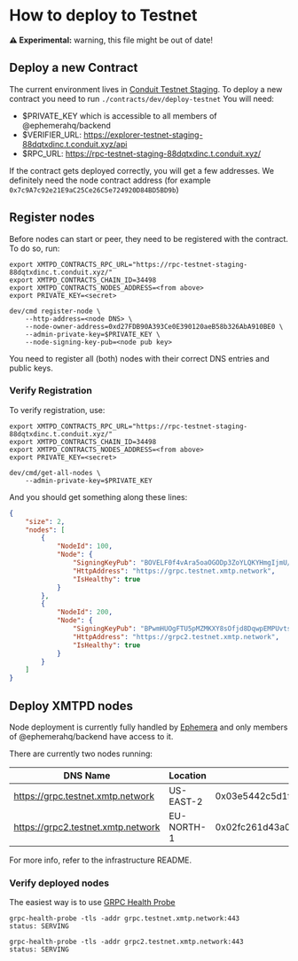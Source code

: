 # How to deploy to Testnet

**⚠️ Experimental:** warning, this file might be out of date!

## Deploy a new Contract

The current environment lives in [Conduit Testnet Staging](https://explorer-testnet-staging-88dqtxdinc.t.conduit.xyz/).
To deploy a new contract you need to run `./contracts/dev/deploy-testnet`
You will need:

- $PRIVATE_KEY which is accessible to all members of @ephemerahq/backend
- $VERIFIER_URL: https://explorer-testnet-staging-88dqtxdinc.t.conduit.xyz/api
- $RPC_URL: https://rpc-testnet-staging-88dqtxdinc.t.conduit.xyz/

If the contract gets deployed correctly, you will get a few addresses.
We definitely need the node contract address (for example `0x7c9A7c92e21E9aC25Ce26C5e724920D84BD5BD9b`)

## Register nodes

Before nodes can start or peer, they need to be registered with the contract.
To do so, run:

```shell
export XMTPD_CONTRACTS_RPC_URL="https://rpc-testnet-staging-88dqtxdinc.t.conduit.xyz/"
export XMTPD_CONTRACTS_CHAIN_ID=34498
export XMTPD_CONTRACTS_NODES_ADDRESS=<from above>
export PRIVATE_KEY=<secret>

dev/cmd register-node \
    --http-address=<node DNS> \
    --node-owner-address=0xd27FDB90A393Ce0E390120aeB58b326AbA910BE0 \
    --admin-private-key=$PRIVATE_KEY \
    --node-signing-key-pub=<node pub key>
```

You need to register all (both) nodes with their correct DNS entries and public keys.

### Verify Registration

To verify registration, use:

```shell
export XMTPD_CONTRACTS_RPC_URL="https://rpc-testnet-staging-88dqtxdinc.t.conduit.xyz/"
export XMTPD_CONTRACTS_CHAIN_ID=34498
export XMTPD_CONTRACTS_NODES_ADDRESS=<from above>
export PRIVATE_KEY=<secret>

dev/cmd/get-all-nodes \
    --admin-private-key=$PRIVATE_KEY
```

And you should get something along these lines:

```json
{
	"size": 2,
	"nodes": [
		{
			"NodeId": 100,
			"Node": {
				"SigningKeyPub": "BOVELF0f4vAra5oaOGODp3ZoYLQKYHmgIjmU/6LOEFEsToqIY97q2FnD1lQKsgJsgvi4k8HFvvbGP0fZ3zOiB9s=",
				"HttpAddress": "https://grpc.testnet.xmtp.network",
				"IsHealthy": true
			}
		},
		{
			"NodeId": 200,
			"Node": {
				"SigningKeyPub": "BPwmHUOgFTU5pMZMKXY8sOfjd8DqwpEMPUvtsiNaxwNxz+fKU3SsqOdYJQDVjLfRL5XsA5XVZIge2WDZ7S0zpx4=",
				"HttpAddress": "https://grpc2.testnet.xmtp.network",
				"IsHealthy": true
			}
		}
	]
}
```

## Deploy XMTPD nodes

Node deployment is currently fully handled by [Ephemera](https://github.com/ephemeraHQ/infrastructure) and only members of @ephemerahq/backend have access to it.

There are currently two nodes running:

| DNS Name                           | Location   | Public Key                                                           |
| ---------------------------------- | ---------- | -------------------------------------------------------------------- |
| https://grpc.testnet.xmtp.network  | US-EAST-2  | 0x03e5442c5d1fe2f02b6b9a1a386383a7766860b40a6079a0223994ffa2ce10512c |
| https://grpc2.testnet.xmtp.network | EU-NORTH-1 | 0x02fc261d43a0153539a4c64c29763cb0e7e377c0eac2910c3d4bedb2235ac70371 |

For more info, refer to the infrastructure README.

### Verify deployed nodes

The easiest way is to use [GRPC Health Probe](https://github.com/grpc-ecosystem/grpc-health-probe)

```shell
grpc-health-probe -tls -addr grpc.testnet.xmtp.network:443
status: SERVING
```

```shell
grpc-health-probe -tls -addr grpc2.testnet.xmtp.network:443
status: SERVING
```

